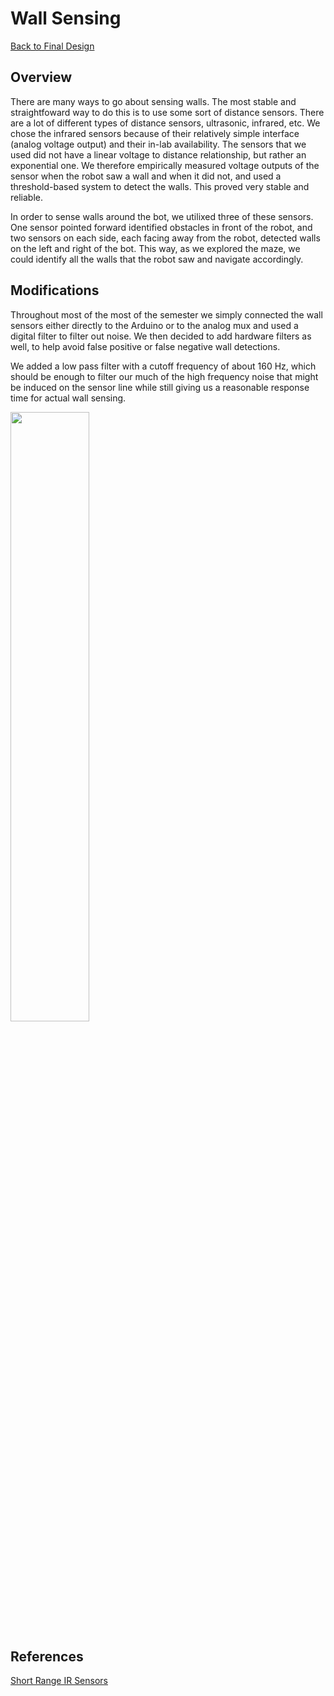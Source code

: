 # Wall Sensing

[Back to Final Design](https://nas256.github.io/ece3400_team13/Final_Design/finaldesign_home)

## Overview

There are many ways to go about sensing walls. The most stable and straightfoward way to do this is to use some sort of distance sensors. There are a lot of different types of distance sensors, ultrasonic, infrared, etc. We chose the infrared sensors because of their relatively simple interface (analog voltage output) and their in-lab availability. The sensors that we used did not have a linear voltage to distance relationship, but rather an exponential one. We therefore empirically measured voltage outputs of the sensor when the robot saw a wall and when it did not, and used a threshold-based system to detect the walls. This proved very stable and reliable.

In order to sense walls around the bot, we utilixed three of these sensors. One sensor pointed forward identified obstacles in front of the robot, and two sensors on each side, each facing away from the robot, detected walls on the left and right of the bot. This way, as we explored the maze, we could identify all the walls that the robot saw and navigate accordingly.

## Modifications

Throughout most of the most of the semester we simply connected the wall sensors either directly to the Arduino or to the analog mux and used a digital filter to filter out noise. We then decided to add hardware filters as well, to help avoid false positive or false negative wall detections. 

We added a low pass filter with a cutoff frequency of about 160 Hz, which should be enough to filter our much of the high frequency noise that might be induced on the sensor line while still giving us a reasonable response time for actual wall sensing.

<img src = "https://i.imgur.com/xlyItyB.png" width = "50%">

## References

[Short Range IR Sensors](http://www.sharp-world.com/products/device/lineup/data/pdf/datasheet/gp2y0a41sk_e.pdf)


